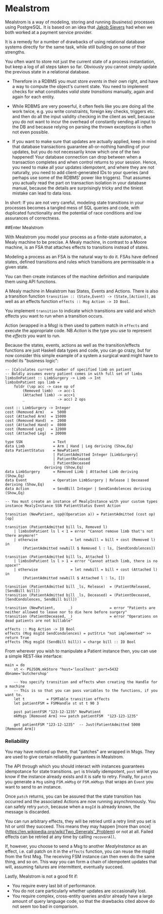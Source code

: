 Mealstrom
=========

Mealstrom is a way of modeling, storing and running (business) processes using PostgreSQL. It is based on an idea that [Jakob Sievers](http://canned.primat.es/) had when we both worked at a payment service provider.

It is a remedy for a number of drawbacks of using relational database systems directly for the same task, while still building on some of their strengths.

You often want to store not just the current state of a process instantiation, but keep a log of all steps taken so far. Obviously you cannot simply update the previous state in a relational database.

* Therefore in a RDBMS you must store *events* in their own right, and have a way to compute the object's current state. You need to implement checks for what constitutes *valid state transitions* manually, again and again for each entity.

* While RDBMS are very powerful, it often feels like you are doing all the work twice, e.g. you write constraints, foreign key checks, triggers etc. and then do all the input validity checking in the client as well, because you do not want to incur the overhead of constantly sending all input to the DB and because relying on parsing the thrown exceptions is often not even possible.

* If you want to make sure that updates are actually applied, keep in mind that database transactions guarantee all-or-nothing handling of your updates, but you do not necessarily know which one of the two happened! Your database connection can drop between when a transaction completes and when control returns to your session. Hence, you need to make all your updates idempotent, and where they are not naturally, you need to add client-generated IDs to your queries (and perhaps use some of the RDBMS' power like triggers). That assumes you actually read the part on transaction isolation in your database manual, because the details are surprisingly tricky and the tiniest mistake can lead to data loss.

In short: If you are not very careful, modeling state transitions in your processes becomes a tangled mess of SQL queries and code, with duplicated functionality and the potential of race conditions and low assurances of correctness.

##Enter Mealstrom

With Mealstrom you model your process as a finite-state automaton, a Mealy machine to be precise. A Mealy machine, in contrast to a Moore machine, is an FSA that attaches effects to transitions instead of states.

Modeling a process as an FSA is the natural way to do it. FSAs have defined states, defined transitions and rules which transitions are permissable in a given state.

You can then create instances of the machine definition and manipulate them using API functions.

A Mealy machine in Mealstrom has States, Events and Actions. There is also a transition function `transition :: (State,Event) -> (State,[Action])`, as well as an effects function `effects :: Msg Action -> IO Bool`.

You implement `transition` to indicate which transitions are valid and which effects you want to run when a transition occurs.

Action (wrapped in a Msg) is then used to pattern match in `effects` and execute the appropriate code.
NB *Action* is the type you use to represent the *effects* you want to run.


Because the states, events, actions as well as the transition/effects functions are just Haskell data types and code, you can go crazy, but for now consider this simple example of a system a surgical ward might have to model its "business logic":

```
-- |Calculates current number of specified limb on patient
-- Boldly assumes every patient comes in with full set of limbs
limbsOnPatient :: LimbSurgery -> Limb -> Int
limbsOnPatient ops limb =
    foldr (\op acc -> case op of
        (Removed limb)  -> acc-1
        (Attached limb) -> acc+1
        _               -> acc) 2 ops

cost :: LimbSurgery -> Integer
cost (Removed Arm)   =  5000
cost (Attached Arm)  = 15000
cost (Removed Hand)  =  2000
cost (Attached Hand) =  8000
cost (Removed Leg)   = 12000
cost (Attached Leg)  = 20000

type SSN              = Text
data Limb             = Arm | Hand | Leg deriving (Show,Eq)
data PatientStatus    = NewPatient
                      | PatientAdmitted Integer [LimbSurgery]
                      | PatientReleased
                      | PatientDeceased
                  deriving (Show,Eq)
data LimbSurgery      = Removed Limb | Attached Limb deriving (Show,Eq)
data Event            = Operation LimbSurgery | Release | Deceased deriving (Show,Eq)
data Action           = SendBill Integer | SendCondolences deriving (Show,Eq)

-- You must create an instance of MealyInstance with your custom types
instance MealyInstance SSN PatientStatus Event Action

transition (NewPatient, op@(Operation a)) = PatientAdmitted (cost op) [op]

transition (PatientAdmitted bill ls, Removed l)
    | limbsOnPatient ls l < 1 = error "Cannot remove limb that's not there anymore!"
    | otherwise               = let newbill = bill + cost (Removed l) in
        (PatientAdmitted newbill $ Removed l : ls, [SendCondolences])

transition (PatientAdmitted bill ls, Attached l)
	| limbsOnPatient ls l > 1 = error "Cannot attach limb, there is no space!"
	| otherwise               = let newbill = bill + cost (Attached l) in
	    (PatientAdmitted newbill $ Attached l : ls, [])

transition (PatientAdmitted bill _ls, Release)  = (PatientReleased, [SendBill bill])
transition (PatientAdmitted bill _ls, Deceased) = (PatientDeceased, [SendCondolences, SendBill bill])

transition (NewPatient,      _)                 = error "Patients are neither allowed to leave nor to die here before surgery"
transition (PatientDeceased, _)                 = error "Operations on dead patients are not billable"

effects :: Msg Action -> IO Bool
effects (Msg msgId SendCondolences) = putStrLn "not implemented" >> return True
effects (Msg msgId (SendBill bill)) = charge bill :: IO Bool
```


From wherever you wish to manipulate a Patient instance then, you can use a simple REST-like interface:

```
main = do
	st <- PGJSON.mkStore "host='localhost' port=5432 dbname='butchershop'
	
	-- You specify transition and effects when creating the Handle for a machine
	-- This is so that you can pass variables to the functions, if you want to.
	let t          = FSMTable transition effects
	let patientFSM = FSMHandle st st t 90 3
	
	post patientFSM "123-12-1235" NewPatient
	mkMsgs [Removed Arm] >>= patch patientFSM  "123-123-1235"
	
	get patientFSM "123-12-1235"  -- Just(PatientAdmitted 5000 [Removed Arm])
```


### Reliability
You may have noticed up there, that "patches" are wrapped in Msgs. They are used to give certain reliability guarantees in Mealstrom.

The API through which you should interact with instances guarantees idempotance for state transitions. `get` is trivially idempotent, `post` will let you know if the instance already exists and it is safe to retry. Finally, for `patch` you generate a `Msg` using `FSM.mkMsg` or `FSM.mkMsgs` that wraps an `Event` you want to send to an instance.

Once `patch` returns, you can be assured that the state transition has occurred and the associated Actions are now running asynchronously. You can safely retry `patch`, because when a `msgId` is already known, the message is discarded.

You can run arbitrary effects, they will be retried until a retry limit you set is hit or until they succeed. This means they may happen [more than once] (https://en.wikipedia.org/wiki/Two_Generals'_Problem) or not at all. Failed effects can be retried at any time by calling `recoverAll`.

If, however, you choose to send a Msg to another _MealyInstance_ as an effect, i.e. call patch on it in the `effects` function, you can reuse the msgId from the first Msg. The receiving FSM instance can then even do the same thing, and so on. This way you can form a chain of idempotent updates that will, assuming failures are intermittent, eventually succeed.


Lastly, Mealstrom is not a good fit if:

* You require every last bit of performance.
* You do not care particularly whether updates are occasionally lost.
* You require complex, cross-entity queries and/or already have a large amount of query language code, so that the drawbacks cited above do not seem too bad in comparison.

